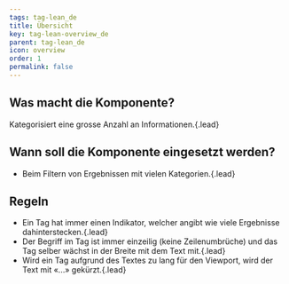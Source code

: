 ```yaml
---
tags: tag-lean_de
title: Übersicht
key: tag-lean-overview_de
parent: tag-lean_de
icon: overview
order: 1
permalink: false  
---
```


## Was macht die Komponente?
Kategorisiert eine grosse Anzahl an Informationen.{.lead}

## Wann soll die Komponente eingesetzt werden? 
* Beim Filtern von Ergebnissen mit vielen Kategorien.{.lead}

## Regeln
* Ein Tag hat immer einen Indikator, welcher angibt wie viele Ergebnisse dahinterstecken.{.lead}
* Der Begriff im Tag ist immer einzeilig (keine Zeilenumbrüche) und das Tag selber wächst in der Breite mit dem Text mit.{.lead}
* Wird ein Tag aufgrund des Textes zu lang für den Viewport, wird der Text mit «...» gekürzt.{.lead}